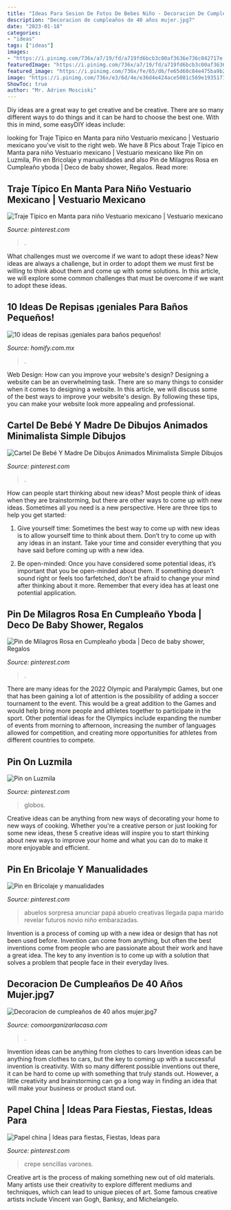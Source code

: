 ```yaml
---
title: "Ideas Para Sesion De Fotos De Bebes Niño - Decoracion De Cumpleaños De 40 Años Mujer.jpg7"
description: "Decoracion de cumpleaños de 40 años mujer.jpg7"
date: "2023-01-18"
categories:
- "ideas"
tags: ["ideas"]
images:
- "https://i.pinimg.com/736x/a7/19/fd/a719fd6bcb3c00af3636e736c042717e.jpg"
featuredImage: "https://i.pinimg.com/736x/a7/19/fd/a719fd6bcb3c00af3636e736c042717e.jpg"
featured_image: "https://i.pinimg.com/736x/fe/65/d6/fe65d60c84e475ba9b2bd2c48f9e97b4.jpg"
image: "https://i.pinimg.com/736x/e3/6d/4e/e36d4e424ace5081c569e1935171c150.jpg"
ShowToc: true
author: "Mr. Adrien Mosciski"
---
```



Diy ideas are a great way to get creative and be creative. There are so many different ways to do things and it can be hard to choose the best one. With this in mind, some easyDIY ideas include:

	

		
looking for Traje Típico en Manta para niño Vestuario mexicano | Vestuario mexicano you've visit to the right web. We have 8 Pics about Traje Típico en Manta para niño Vestuario mexicano | Vestuario mexicano like Pin on Luzmila, Pin en Bricolaje y manualidades and also Pin de Milagros Rosa en Cumpleaño yboda | Deco de baby shower, Regalos. Read more:
		
    
## Traje Típico En Manta Para Niño Vestuario Mexicano | Vestuario Mexicano

<img loading=lazy src="https://i.pinimg.com/736x/a7/19/fd/a719fd6bcb3c00af3636e736c042717e.jpg" onerror="this.onerror=null;this.src='https://tse1.mm.bing.net/th?id=OIP.eZEeOWLxUpwXAQeXsanQBQHaNp&amp;pid=15.1';" alt="Traje Típico en Manta para niño Vestuario mexicano | Vestuario mexicano">

_Source: pinterest.com_

>. 

	

What challenges must we overcome if we want to adopt these ideas?
New ideas are always a challenge, but in order to adopt them we must first be willing to think about them and come up with some solutions. In this article, we will explore some common challenges that must be overcome if we want to adopt these ideas.

    
## 10 Ideas De Repisas ¡geniales Para Baños Pequeños!

<img loading=lazy src="https://images.homify.com/images/a_0,c_fit,f_auto,q_auto,w_1108/v1479750256/p/photo/image/1709888/IMG_3492_ok_peq/fotos-de-de-estilo-de.jpg" onerror="this.onerror=null;this.src='https://tse4.mm.bing.net/th?id=OIP.lWP3AzbFlyfKEe-4E3ookAHaLH&amp;pid=15.1';" alt="10 ideas de repisas ¡geniales para baños pequeños!">

_Source: homify.com.mx_

>. 

	

Web Design: How can you improve your website's design?
Designing a website can be an overwhelming task. There are so many things to consider when it comes to designing a website. In this article, we will discuss some of the best ways to improve your website's design. By following these tips, you can make your website look more appealing and professional.

    
## Cartel De Bebé Y Madre De Dibujos Animados Minimalista Simple Dibujos

<img loading=lazy src="https://i.pinimg.com/736x/fe/65/d6/fe65d60c84e475ba9b2bd2c48f9e97b4.jpg" onerror="this.onerror=null;this.src='https://tse2.mm.bing.net/th?id=OIP.sQo_OAJ3UY9QRPLn2LHbnwAAAA&amp;pid=15.1';" alt="Cartel De Bebé Y Madre De Dibujos Animados Minimalista Simple Dibujos">

_Source: pinterest.com_

>. 

	

How can people start thinking about new ideas?
Most people think of ideas when they are brainstorming, but there are other ways to come up with new ideas. Sometimes all you need is a new perspective. Here are three tips to help you get started: 
1. Give yourself time: Sometimes the best way to come up with new ideas is to allow yourself time to think about them. Don’t try to come up with any ideas in an instant. Take your time and consider everything that you have said before coming up with a new idea. 

2. Be open-minded: Once you have considered some potential ideas, it’s important that you be open-minded about them. If something doesn’t sound right or feels too farfetched, don’t be afraid to change your mind after thinking about it more. Remember that every idea has at least one potential application.

    
## Pin De Milagros Rosa En Cumpleaño Yboda | Deco De Baby Shower, Regalos

<img loading=lazy src="https://i.pinimg.com/736x/5a/44/ef/5a44ef1f19565dd06328069d92df27fa.jpg" onerror="this.onerror=null;this.src='https://tse1.mm.bing.net/th?id=OIP.ezyFdA5j13nDp027r90wJgC7FN&amp;pid=15.1';" alt="Pin de Milagros Rosa en Cumpleaño yboda | Deco de baby shower, Regalos">

_Source: pinterest.com_

>. 

	

There are many ideas for the 2022 Olympic and Paralympic Games, but one that has been gaining a lot of attention is the possibility of adding a soccer tournament to the event. This would be a great addition to the Games and would help bring more people and athletes together to participate in the sport. Other potential ideas for the Olympics include expanding the number of events from morning to afternoon, increasing the number of languages allowed for competition, and creating more opportunities for athletes from different countries to compete.

    
## Pin On Luzmila

<img loading=lazy src="https://i.pinimg.com/736x/e3/6d/4e/e36d4e424ace5081c569e1935171c150.jpg" onerror="this.onerror=null;this.src='https://tse4.mm.bing.net/th?id=OIP.uXVjPtf3g6eCULhqUfEmQwHaKt&amp;pid=15.1';" alt="Pin on Luzmila">

_Source: pinterest.com_

>globos. 

	

Creative ideas can be anything from new ways of decorating your home to new ways of cooking. Whether you're a creative person or just looking for some new ideas, these 5 creative ideas will inspire you to start thinking about new ways to improve your home and what you can do to make it more enjoyable and efficient.

    
## Pin En Bricolaje Y Manualidades

<img loading=lazy src="https://i.pinimg.com/736x/5d/36/d5/5d36d57d5e61a442e55e39d039005c5a.jpg" onerror="this.onerror=null;this.src='https://tse2.mm.bing.net/th?id=OIP.WVAAI5dQSmSP1rYVLKcswgHaJ3&amp;pid=15.1';" alt="Pin en Bricolaje y manualidades">

_Source: pinterest.com_

>abuelos sorpresa anunciar papá abuelo creativas llegada papa marido revelar futuros novio niño embarazadas. 

	

Invention is a process of coming up with a new idea or design that has not been used before. Invention can come from anything, but often the best inventions come from people who are passionate about their work and have a great idea. The key to any invention is to come up with a solution that solves a problem that people face in their everyday lives.

    
## Decoracion De Cumpleaños De 40 Años Mujer.jpg7

<img loading=lazy src="https://comoorganizarlacasa.com/wp-content/uploads/2018/05/Decoracion-de-cumpleaños-de-40-años-mujer.jpg7_.jpg" onerror="this.onerror=null;this.src='https://tse4.mm.bing.net/th?id=OIP.u0xtaqPNtQ7bdTEPnMbfFgHaHa&amp;pid=15.1';" alt="Decoracion de cumpleaños de 40 años mujer.jpg7">

_Source: comoorganizarlacasa.com_

>. 

	

Invention ideas can be anything from clothes to cars
Invention ideas can be anything from clothes to cars, but the key to coming up with a successful invention is creativity. With so many different possible inventions out there, it can be hard to come up with something that truly stands out. However, a little creativity and brainstorming can go a long way in finding an idea that will make your business or product stand out.

    
## Papel China | Ideas Para Fiestas, Fiestas, Ideas Para

<img loading=lazy src="https://i.pinimg.com/736x/4c/32/8f/4c328f57442616b66f1e57ce6f6d2de0.jpg" onerror="this.onerror=null;this.src='https://tse4.mm.bing.net/th?id=OIP.Tn9YUoTfBg441S0vaRK1ogHaJ3&amp;pid=15.1';" alt="Papel china | Ideas para fiestas, Fiestas, Ideas para">

_Source: pinterest.com_

>crepe sencillas varones. 

	

Creative art is the process of making something new out of old materials. Many artists use their creativity to explore different mediums and techniques, which can lead to unique pieces of art. Some famous creative artists include Vincent van Gogh, Banksy, and Michelangelo.

